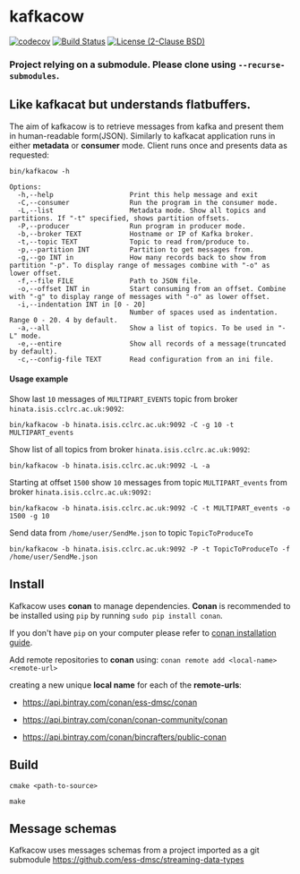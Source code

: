 # kafkacow
[![codecov](https://codecov.io/gh/ess-dmsc/kafkacow/branch/master/graph/badge.svg)](https://codecov.io/gh/ess-dmsc/kafkacow)  [![Build Status](https://jenkins.esss.dk/dm/job/ess-dmsc/job/kafkacow/job/master/badge/icon)](https://jenkins.esss.dk/dm/job/ess-dmsc/job/kafkacow/job/master/) [![License (2-Clause BSD)](https://img.shields.io/badge/license-BSD%202--Clause-blue.svg)](https://github.com/ess-dmsc/kafkacow/blob/master/LICENSE)

### Project relying on a submodule. Please clone using ```--recurse-submodules```.

## Like kafkacat but understands flatbuffers.
The aim of kafkacow is to retrieve messages from kafka and present them in human-readable form(JSON).
Similarly to kafkacat application runs in either __metadata__ or __consumer__ mode.
Client runs once and presents data as requested:

```
bin/kafkacow -h

Options:
  -h,--help                   Print this help message and exit
  -C,--consumer               Run the program in the consumer mode.
  -L,--list                   Metadata mode. Show all topics and partitions. If "-t" specified, shows partition offsets.
  -P,--producer               Run program in producer mode.
  -b,--broker TEXT            Hostname or IP of Kafka broker.
  -t,--topic TEXT             Topic to read from/produce to.
  -p,--partition INT          Partition to get messages from.
  -g,--go INT in              How many records back to show from partition "-p". To display range of messages combine with "-o" as lower offset.
  -f,--file FILE              Path to JSON file.
  -o,--offset INT in          Start consuming from an offset. Combine with "-g" to display range of messages with "-o" as lower offset.
  -i,--indentation INT in [0 - 20]
                              Number of spaces used as indentation. Range 0 - 20. 4 by default.
  -a,--all                    Show a list of topics. To be used in "-L" mode.
  -e,--entire                 Show all records of a message(truncated by default).
  -c,--config-file TEXT       Read configuration from an ini file.
  ```
  
  #### Usage example
  Show last `10` messages of `MULTIPART_EVENTS` topic from broker `hinata.isis.cclrc.ac.uk:9092`:
  ```
bin/kafkacow -b hinata.isis.cclrc.ac.uk:9092 -C -g 10 -t MULTIPART_events
  ```
  
  Show list of all topics from broker `hinata.isis.cclrc.ac.uk:9092`:
  ```
 bin/kafkacow -b hinata.isis.cclrc.ac.uk:9092 -L -a
  ```
  
  Starting at offset `1500` show `10` messages from topic `MULTIPART_events` from broker `hinata.isis.cclrc.ac.uk:9092:`
  ```
  bin/kafkacow -b hinata.isis.cclrc.ac.uk:9092 -C -t MULTIPART_events -o 1500 -g 10
  ```
  
  Send data from `/home/user/SendMe.json` to topic `TopicToProduceTo`
  ```
  bin/kafkacow -b hinata.isis.cclrc.ac.uk:9092 -P -t TopicToProduceTo -f /home/user/SendMe.json
  ```
  
  
  ## Install
  
  Kafkacow uses __conan__ to manage dependencies. __Conan__ is recommended to be installed 
  using ```pip``` by running ```sudo pip install conan```. 
  
  If you don't have ```pip``` on your computer please refer to [conan installation guide](https://docs.conan.io/en/latest/installation.html).
  
  
  Add remote repositories to __conan__ using:
  ```conan remote add <local-name> <remote-url>```

 creating a new unique __local name__ for each of the __remote-urls__:
   
   
* https://api.bintray.com/conan/ess-dmsc/conan

* https://api.bintray.com/conan/conan-community/conan
 
* https://api.bintray.com/conan/bincrafters/public-conan

 ## Build
 ```cmake <path-to-source>```

 ```make```
 
 ## Message schemas
 Kafkacow uses messages schemas from a project imported as a git submodule
https://github.com/ess-dmsc/streaming-data-types 

 
